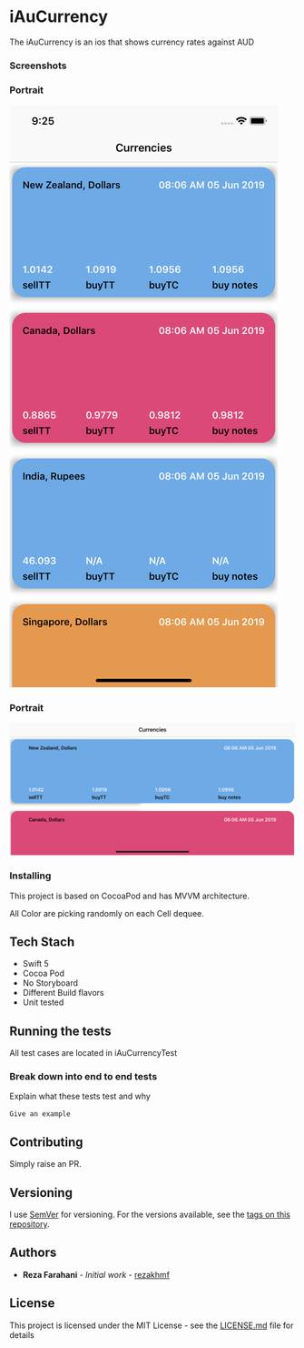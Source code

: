 # iAuCurrency

The iAuCurrency is an ios that shows currency rates against AUD

### Screenshots

### Portrait

![Alt text](Screenshots/portrait.png?raw=true "Portrait")

### Portrait

![Alt text](Screenshots/landscape.png?raw=true "Landscape")


### Installing

This project is based on CocoaPod and has MVVM architecture.

All Color are picking randomly on each Cell dequee.

## Tech Stach
 
 * Swift 5
 * Cocoa Pod
 * No Storyboard
 * Different Build flavors
 * Unit tested

## Running the tests

All test cases are located in iAuCurrencyTest

### Break down into end to end tests

Explain what these tests test and why

```
Give an example
```



## Contributing

Simply raise an PR.

## Versioning

I use [SemVer](http://semver.org/) for versioning. For the versions available, see the [tags on this repository](https://github.com/your/project/tags). 

## Authors

* **Reza Farahani** - *Initial work* - [rezakhmf](https://github.com/rezakhmf)


## License

This project is licensed under the MIT License - see the [LICENSE.md](LICENSE.md) file for details

